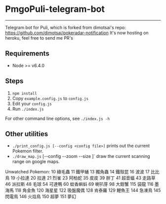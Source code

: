 # PmgoPuli-telegram-bot
------------
Telegram bot for Puli, which is forked from dimotsai's repo: https://github.com/dimotsai/pokeradar-notification
It's now hosting on heroku, feel free to send me PR's

Requirements
------------
- Node >= v6.4.0

Steps
-----

1. `npm install`
2. Copy `example.config.js` to `config.js`
3. Edit your `config.js`
4. Run `./index.js`

For other command line options, see `./index.js -h`

Other utilities
---------------
- `./print_config.js [--config <config file>]` prints out the current Pokemon filter.
- `./draw_map.js` [--config <config file> --zoom <level> --size <picture size>]` draw the current scanning range on google maps.

Unwatched Pokemon:
10 綠毛蟲 11 鐵甲蛹 13 獨角蟲 14 鐵殼昆 
16 波波 17 比比鳥 19 小拉達 20 拉達 
21 烈雀 23 阿柏蛇 35 皮皮 39 胖丁
41 超音蝠 43 走路草 46 派拉斯 48 毛球 
54 可達鴨 60 蚊香蝌蚪 69 喇叭芽 98 大鉗蟹 
115 袋龍 116 墨海馬 118 角金魚 120 海星星
122 吸盤魔偶 128 肯泰羅 129 鯉魚王 144 急凍鳥 
145 閃電鳥 146 火焰鳥 150 超夢 151 夢幻
